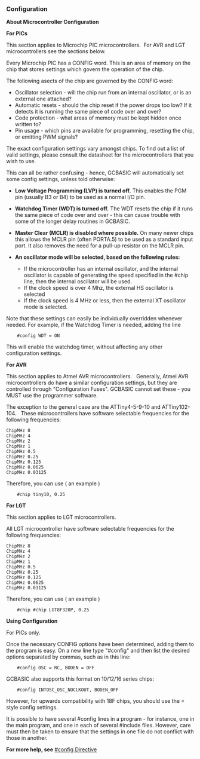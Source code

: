 <div class="section">

<div class="titlepage">

<div>

<div>

### <span id="_configuration"></span>Configuration

</div>

</div>

</div>

<span class="strong">**About Microcontroller Configuration**</span>

<span class="strong">**For PICs**</span>

This section applies to Microchip PIC microcontrollers.  For AVR and LGT
microcontrollers see the sections below.

Every Microchip PIC has a CONFIG word. This is an area of memory on the
chip that stores settings which govern the operation of the chip.

The following asects of the chip are governed by the CONFIG word:

<div class="itemizedlist">

-   Oscillator selection - will the chip run from an internal
    oscillator, or is an external one attached?
-   Automatic resets - should the chip reset if the power drops too low?
    If it detects it is running the same piece of code over and over?
-   Code protection - what areas of memory must be kept hidden once
    written to?
-   Pin usage - which pins are available for programming, resetting the
    chip, or emitting PWM signals?

</div>

The exact configuration settings vary amongst chips. To find out a list
of valid settings, please consult the datasheet for the microcontrollers
that you wish to use.

This can all be rather confusing - hence, GCBASIC will automatically set
some config settings, unless told otherwise:

<div class="itemizedlist">

-   <span class="strong">**Low Voltage Programming (LVP) is turned
    off.**</span> This enables the PGM pin (usually B3 or B4) to be used
    as a normal I/O pin.

-   <span class="strong">**Watchdog Timer (WDT) is turned off.**</span>
    The WDT resets the chip if it runs the same piece of code over and
    over - this can cause trouble with some of the longer delay routines
    in GCBASIC.

-   <span class="strong">**Master Clear (MCLR) is disabled where
    possible.**</span> On many newer chips this allows the MCLR pin
    (often PORTA.5) to be used as a standard input port. It also removes
    the need for a pull-up resistor on the MCLR pin.

-   <span class="strong">**An oscillator mode will be selected, based on
    the following rules:**</span>

    <div class="itemizedlist">

    -   If the microcontroller has an internal oscillator, and the
        internal oscillator is capable of generating the speed specified
        in the \#chip line, then the internal oscillator will be used.
    -   If the clock speed is over 4 Mhz, the external HS oscillator is
        selected
    -   If the clock speed is 4 MHz or less, then the external XT
        oscillator mode is selected.

    </div>

</div>

Note that these settings can easily be individually overridden whenever
needed. For example, if the Watchdog Timer is needed, adding the line

``` screen
    #config WDT = ON
```

This will enable the watchdog timer, without affecting any other
configuration settings.

<span class="strong">**For AVR**</span>

This section applies to Atmel AVR microcontrollers.   Generally, Atmel
AVR microcontrollers do have a similar configuration settings, but they
are controlled through "Configuration Fuses". GCBASIC cannot set these -
you MUST use the programmer software.

The exception to the general case are the ATTiny4-5-9-10 and
ATTiny102-104.   These microcontrollers have software selectable
frequencies for the following frequencies:

``` literallayout
ChipMHz 8
ChipMHz 4
ChipMHz 2
ChipMHz 1
ChipMHz 0.5
ChipMHz 0.25
ChipMHz 0.125
ChipMHz 0.0625
ChipMHz 0.03125
```

Therefore, you can use ( an example )

``` screen
    #chip tiny10, 0.25
```

  

<span class="strong">**For LGT**</span>

This section applies to LGT microcontrollers.

All LGT microcontroller have software selectable frequencies for the
following frequencies:

``` literallayout
ChipMHz 8
ChipMHz 4
ChipMHz 2
ChipMHz 1
ChipMHz 0.5
ChipMHz 0.25
ChipMHz 0.125
ChipMHz 0.0625
ChipMHz 0.03125
```

Therefore, you can use ( an example )

``` screen
    #chip #chip LGT8F328P, 0.25
```

  

<span class="strong">**Using Configuration**</span>

For PICs only.

Once the necessary CONFIG options have been determined, adding them to
the program is easy. On a new line type "\#config" and then list the
desired options separated by commas, such as in this line:

``` screen
    #config OSC = RC, BODEN = OFF
```

GCBASIC also supports this format on 10/12/16 series chips:

``` screen
    #config INTOSC_OSC_NOCLKOUT, BODEN_OFF
```

However, for upwards compatibility with 18F chips, you should use the =
style config settings.

It is possible to have several \#config lines in a program - for
instance, one in the main program, and one in each of several \#include
files. However, care must then be taken to ensure that the settings in
one file do not conflict with those in another.

<span class="strong">**For more help, see**</span>
<a href="__config.html" class="link" title="#config">#config Directive</a>

</div>
